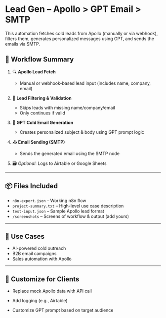 # Lead Gen – Apollo > GPT Email > SMTP

This automation fetches cold leads from Apollo (manually or via webhook), filters them, generates personalized messages using GPT, and sends the emails via SMTP.

## 🔁 Workflow Summary

1. 🔍 **Apollo Lead Fetch**
   - Manual or webhook-based lead input (includes name, company, email)

2. 🧹 **Lead Filtering & Validation**
   - Skips leads with missing name/company/email
   - Only continues if valid

3. 🤖 **GPT Cold Email Generation**
   - Creates personalized subject & body using GPT prompt logic

4. 📤 **Email Sending (SMTP)**
   - Sends the generated email using the SMTP node

5. 🗃️ *Optional*: Logs to Airtable or Google Sheets

---

## 📦 Files Included

- `n8n-export.json` – Working n8n flow
- `project-summary.txt` – High-level use case description
- `test-input.json` – Sample Apollo lead format
- `/screenshots` – Screens of workflow & output (add yours)

---

## 🚀 Use Cases

- AI-powered cold outreach
- B2B email campaigns
- Sales automation with Apollo

---

## 🔧 Customize for Clients

- Replace mock Apollo data with API call


- Add logging (e.g., Airtable)
- Customize GPT prompt based on target audience